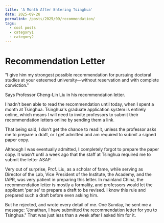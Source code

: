 ```yaml
---
title: 'A Month After Entering Tsinghua'
date: 2025-09-28
permalink: /posts/2025/09/recommendation/
tags:
  - cool posts
  - category1
  - category2
---
```


Recommendation Letter
======

"I give him my strongest possible recommendation for pursuing doctoral studies at your esteemed university—without reservation and with complete conviction."

Says Professor Cheng-Lin Liu in his recommendation letter. 

I hadn't been able to read the recommendation until today, when I spent a month at Tsinghua. 
Tsinghua's graduate application system is entirely online, which means I will need to invite professors to submit their recommendation letters online by sending them a link.

That being said, I don't get the chance to read it, unless the professor asks me to prepare a draft, or I get admitted and am required to submit a signed paper copy.

Although I was eventually admitted, I completely forgot to prepare the paper copy. It wasn't until a week ago that the staff at Tsinghua required me to submit the letter ASAP. 

Very out of surprise, Prof. Liu, as a scholar of fame, while serving as Director of the Lab, Vice President of the Institute, the Academy, and the IAPR, was very patient in preparing this letter. 
In mainland China, the recommendation letter is mostly a formality, and professors would let the applicant 'per se' to prepare a draft to be revised. I know this rule and prepared such a draft before even asking him. 

But he rejected, and wrote every detail of me. One Sunday, he sent me a message: "Jonathan, I have submitted the recommendation letter for you to Tsinghua." That was just less than a week after I asked him for it. 
